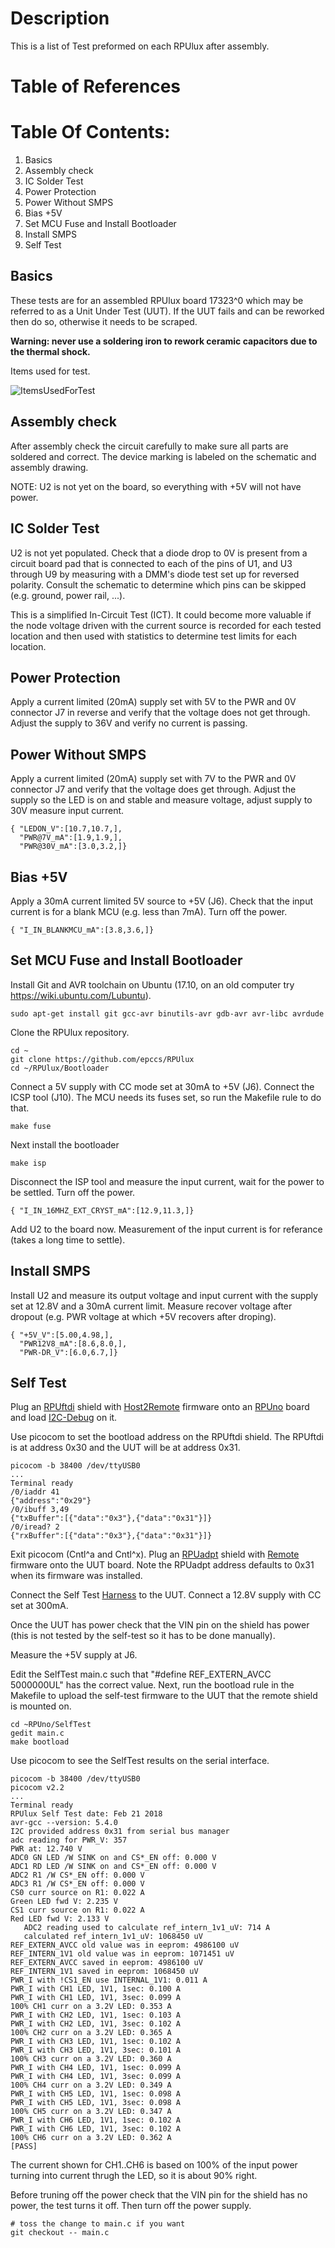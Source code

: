 # Description

This is a list of Test preformed on each RPUlux after assembly.

# Table of References


# Table Of Contents:

1. Basics
2. Assembly check
3. IC Solder Test
4. Power Protection
5. Power Without SMPS
6. Bias +5V
7. Set MCU Fuse and Install Bootloader
8. Install SMPS
9. Self Test


## Basics

These tests are for an assembled RPUlux board 17323^0 which may be referred to as a Unit Under Test (UUT). If the UUT fails and can be reworked then do so, otherwise it needs to be scraped. 

**Warning: never use a soldering iron to rework ceramic capacitors due to the thermal shock.**
    
Items used for test.

![ItemsUsedForTest](./17323,ItemsUsedForTest.jpg "Items Used For Test")


## Assembly check

After assembly check the circuit carefully to make sure all parts are soldered and correct. The device marking is labeled on the schematic and assembly drawing.
    
NOTE: U2 is not yet on the board, so everything with +5V will not have power.


## IC Solder Test

U2 is not yet populated. Check that a diode drop to 0V is present from a circuit board pad that is connected to each of the pins of U1, and U3 through U9 by measuring with a DMM's diode test set up for reversed polarity. Consult the schematic to determine which pins can be skipped (e.g. ground, power rail, ...).

This is a simplified In-Circuit Test (ICT). It could become more valuable if the node voltage driven with the current source is recorded for each tested location and then used with statistics to determine test limits for each location. 


## Power Protection

Apply a current limited (20mA) supply set with 5V to the PWR and 0V connector J7 in reverse and verify that the voltage does not get through. Adjust the supply to 36V and verify no current is passing.


## Power Without SMPS

Apply a current limited (20mA) supply set with 7V to the PWR and 0V connector J7 and verify that the voltage does get through. Adjust the supply so the LED is on and stable and measure voltage, adjust supply to 30V measure input current. 

```
{ "LEDON_V":[10.7,10.7,],
  "PWR@7V_mA":[1.9,1.9,],
  "PWR@30V_mA":[3.0,3.2,]}
```


## Bias +5V

Apply a 30mA current limited 5V source to +5V (J6). Check that the input current is for a blank MCU (e.g. less than 7mA). Turn off the power.

```
{ "I_IN_BLANKMCU_mA":[3.8,3.6,]}
```

## Set MCU Fuse and Install Bootloader

Install Git and AVR toolchain on Ubuntu (17.10, on an old computer try https://wiki.ubuntu.com/Lubuntu). 

```
sudo apt-get install git gcc-avr binutils-avr gdb-avr avr-libc avrdude
```

Clone the RPUlux repository.

```
cd ~
git clone https://github.com/epccs/RPUlux
cd ~/RPUlux/Bootloader
```

Connect a 5V supply with CC mode set at 30mA to +5V (J6). Connect the ICSP tool (J10). The MCU needs its fuses set, so run the Makefile rule to do that. 

```
make fuse
```

Next install the bootloader

```
make isp
```

Disconnect the ISP tool and measure the input current, wait for the power to be settled. Turn off the power.

```
{ "I_IN_16MHZ_EXT_CRYST_mA":[12.9,11.3,]}
```

Add U2 to the board now. Measurement of the input current is for referance (takes a long time to settle).


## Install SMPS

Install U2 and measure its output voltage and input current with the supply set at 12.8V and a 30mA current limit. Measure recover voltage after dropout (e.g. PWR voltage at which +5V recovers after droping).

```
{ "+5V_V":[5.00,4.98,],
  "PWR12V8_mA":[8.6,8.0,],
  "PWR-DR_V":[6.0,6.7,]}
```


## Self Test

Plug an [RPUftdi] shield with [Host2Remote] firmware onto an [RPUno] board and load [I2C-Debug] on it.

[RPUftdi]: https://github.com/epccs/RPUftdi
[Host2Remote]: https://github.com/epccs/RPUftdi/tree/master/Host2Remote
[RPUno]: https://github.com/epccs/RPUno
[I2C-Debug]: https://github.com/epccs/RPUno/tree/master/i2c-debug

Use picocom to set the bootload address on the RPUftdi shield. The RPUftdi is at address 0x30 and the UUT will be at address 0x31.

```
picocom -b 38400 /dev/ttyUSB0
...
Terminal ready
/0/iaddr 41
{"address":"0x29"}
/0/ibuff 3,49
{"txBuffer":[{"data":"0x3"},{"data":"0x31"}]}
/0/iread? 2
{"rxBuffer":[{"data":"0x3"},{"data":"0x31"}]}
```
Exit picocom (Cntl^a and Cntl^x). Plug an [RPUadpt] shield with [Remote] firmware onto the UUT board. Note the RPUadpt address defaults to 0x31 when its firmware was installed.

[RPUadpt]: https://github.com/epccs/RPUadpt
[Remote]: https://github.com/epccs/RPUadpt/tree/master/Remote

Connect the Self Test [Harness] to the UUT. Connect a 12.8V supply with CC set at 300mA.

[Harness]: https://raw.githubusercontent.com/epccs/RPUno/master/SelfTest/Setup/SelfTestWiring.png

Once the UUT has power check that the VIN pin on the shield has power (this is not tested by the self-test so it has to be done manually).

Measure the +5V supply at J6.

Edit the SelfTest main.c such that "#define REF_EXTERN_AVCC 5000000UL" has the correct value. Next, run the bootload rule in the Makefile to upload the self-test firmware to the UUT that the remote shield is mounted on.

```
cd ~RPUno/SelfTest
gedit main.c
make bootload
```

Use picocom to see the SelfTest results on the serial interface.

```
picocom -b 38400 /dev/ttyUSB0
picocom v2.2
...
Terminal ready
RPUlux Self Test date: Feb 21 2018
avr-gcc --version: 5.4.0
I2C provided address 0x31 from serial bus manager
adc reading for PWR_V: 357
PWR at: 12.740 V
ADC0 GN LED /W SINK on and CS*_EN off: 0.000 V
ADC1 RD LED /W SINK on and CS*_EN off: 0.000 V
ADC2 R1 /W CS*_EN off: 0.000 V
ADC3 R1 /W CS*_EN off: 0.000 V
CS0 curr source on R1: 0.022 A
Green LED fwd V: 2.235 V
CS1 curr source on R1: 0.022 A
Red LED fwd V: 2.133 V
   ADC2 reading used to calculate ref_intern_1v1_uV: 714 A
   calculated ref_intern_1v1_uV: 1068450 uV
REF_EXTERN_AVCC old value was in eeprom: 4986100 uV
REF_INTERN_1V1 old value was in eeprom: 1071451 uV
REF_EXTERN_AVCC saved in eeprom: 4986100 uV
REF_INTERN_1V1 saved in eeprom: 1068450 uV
PWR_I with !CS1_EN use INTERNAL_1V1: 0.011 A
PWR_I with CH1 LED, 1V1, 1sec: 0.100 A
PWR_I with CH1 LED, 1V1, 3sec: 0.099 A
100% CH1 curr on a 3.2V LED: 0.353 A
PWR_I with CH2 LED, 1V1, 1sec: 0.103 A
PWR_I with CH2 LED, 1V1, 3sec: 0.102 A
100% CH2 curr on a 3.2V LED: 0.365 A
PWR_I with CH3 LED, 1V1, 1sec: 0.102 A
PWR_I with CH3 LED, 1V1, 3sec: 0.101 A
100% CH3 curr on a 3.2V LED: 0.360 A
PWR_I with CH4 LED, 1V1, 1sec: 0.099 A
PWR_I with CH4 LED, 1V1, 3sec: 0.099 A
100% CH4 curr on a 3.2V LED: 0.349 A
PWR_I with CH5 LED, 1V1, 1sec: 0.098 A
PWR_I with CH5 LED, 1V1, 3sec: 0.098 A
100% CH5 curr on a 3.2V LED: 0.347 A
PWR_I with CH6 LED, 1V1, 1sec: 0.102 A
PWR_I with CH6 LED, 1V1, 3sec: 0.102 A
100% CH6 curr on a 3.2V LED: 0.362 A
[PASS]
```

The current shown for CH1..CH6 is based on 100% of the input power turning into current thrugh the LED, so it is about 90% right.

Before truning off the power check that the VIN pin for the shield has no power, the test turns it off. Then turn off the power supply.

```
# toss the change to main.c if you want
git checkout -- main.c
```
